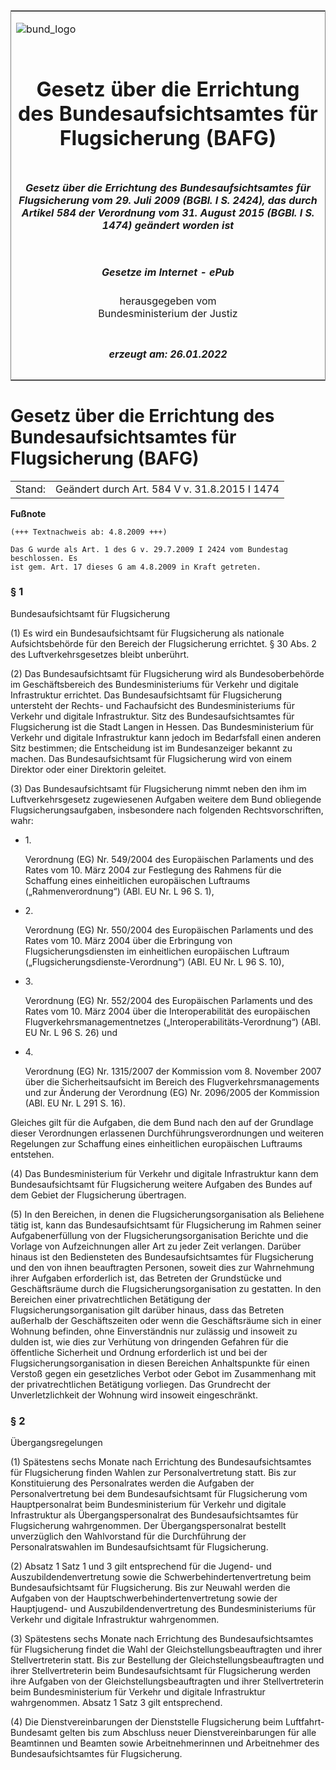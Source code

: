 <span id="DECKBLATT.html"></span>

<table border="0" frame="border" width="100%">

<tr valign="top">

<td align="left">

![bund\_logo](BfJ_2021_Web_de_de.gif)

</td>

<td align="right">

 

</td>

</tr>

<tr align="center" valign="middle">

<td colspan="2">

# Gesetz über die Errichtung des Bundesaufsichtsamtes für Flugsicherung (BAFG)

</td>

</tr>

<tr align="center" valign="middle">

<td colspan="2">

##### Gesetz über die Errichtung des Bundesaufsichtsamtes für Flugsicherung vom 29. Juli 2009 (BGBl. I S. 2424), das durch Artikel 584 der Verordnung vom 31. August 2015 (BGBl. I S. 1474) geändert worden ist

</td>

</tr>

<tr align="center" valign="middle">

<td colspan="2">

  
  

##### Gesetze im Internet - ePub  
  
herausgegeben vom  
Bundesministerium der Justiz

</td>

</tr>

<tr align="center" valign="bottom">

<td colspan="2">

  
  

##### erzeugt am: 26.01.2022

</td>

</tr>

</table>

<span id="BJNR242410009.html"></span>

# Gesetz über die Errichtung des Bundesaufsichtsamtes für Flugsicherung (BAFG)

<div>

<div class="jnhtml">

|        |                                               |
| ------ | --------------------------------------------- |
| Stand: | Geändert durch Art. 584 V v. 31.8.2015 I 1474 |

</div>

</div>

<div>

  
**Fußnote**

<div class="jnhtml">

<div>

<div class="jurAbsatz">

  

    (+++ Textnachweis ab: 4.8.2009 +++)
     
    Das G wurde als Art. 1 des G v. 29.7.2009 I 2424 vom Bundestag beschlossen. Es 
    ist gem. Art. 17 dieses G am 4.8.2009 in Kraft getreten. 

</div>

</div>

</div>

</div>

<span id="BJNR242410009BJNE000101305.html"></span>

### § 1  
Bundesaufsichtsamt für Flugsicherung

<div>

<div class="jnhtml">

<div>

<div class="jurAbsatz">

(1) Es wird ein Bundesaufsichtsamt für Flugsicherung als nationale
Aufsichtsbehörde für den Bereich der Flugsicherung errichtet. § 30 Abs.
2 des Luftverkehrsgesetzes bleibt unberührt.

</div>

<div class="jurAbsatz">

(2) Das Bundesaufsichtsamt für Flugsicherung wird als Bundesoberbehörde
im Geschäftsbereich des Bundesministeriums für Verkehr und digitale
Infrastruktur errichtet. Das Bundesaufsichtsamt für Flugsicherung
untersteht der Rechts- und Fachaufsicht des Bundesministeriums für
Verkehr und digitale Infrastruktur. Sitz des Bundesaufsichtsamtes für
Flugsicherung ist die Stadt Langen in Hessen. Das Bundesministerium für
Verkehr und digitale Infrastruktur kann jedoch im Bedarfsfall einen
anderen Sitz bestimmen; die Entscheidung ist im Bundesanzeiger bekannt
zu machen. Das Bundesaufsichtsamt für Flugsicherung wird von einem
Direktor oder einer Direktorin geleitet.

</div>

<div class="jurAbsatz">

(3) Das Bundesaufsichtsamt für Flugsicherung nimmt neben den ihm im
Luftverkehrsgesetz zugewiesenen Aufgaben weitere dem Bund obliegende
Flugsicherungsaufgaben, insbesondere nach folgenden Rechtsvorschriften,
wahr:

  - 1\.
    
    <div style="">
    
    Verordnung (EG) Nr. 549/2004 des Europäischen Parlaments und des
    Rates vom 10. März 2004 zur Festlegung des Rahmens für die Schaffung
    eines einheitlichen europäischen Luftraums („Rahmenverordnung“)
    (ABl. EU Nr. L 96 S. 1),
    
    </div>

  - 2\.
    
    <div style="">
    
    Verordnung (EG) Nr. 550/2004 des Europäischen Parlaments und des
    Rates vom 10. März 2004 über die Erbringung von
    Flugsicherungsdiensten im einheitlichen europäischen Luftraum
    („Flugsicherungsdienste-Verordnung“) (ABl. EU Nr. L 96 S. 10),
    
    </div>

  - 3\.
    
    <div style="">
    
    Verordnung (EG) Nr. 552/2004 des Europäischen Parlaments und des
    Rates vom 10. März 2004 über die Interoperabilität des europäischen
    Flugverkehrsmanagementnetzes („Interoperabilitäts-Verordnung“) (ABl.
    EU Nr. L 96 S. 26) und
    
    </div>

  - 4\.
    
    <div style="">
    
    Verordnung (EG) Nr. 1315/2007 der Kommission vom 8. November 2007
    über die Sicherheitsaufsicht im Bereich des Flugverkehrsmanagements
    und zur Änderung der Verordnung (EG) Nr. 2096/2005 der Kommission
    (ABl. EU Nr. L 291 S. 16).
    
    </div>

Gleiches gilt für die Aufgaben, die dem Bund nach den auf der Grundlage
dieser Verordnungen erlassenen Durchführungsverordnungen und weiteren
Regelungen zur Schaffung eines einheitlichen europäischen Luftraums
entstehen.

</div>

<div class="jurAbsatz">

(4) Das Bundesministerium für Verkehr und digitale Infrastruktur kann
dem Bundesaufsichtsamt für Flugsicherung weitere Aufgaben des Bundes auf
dem Gebiet der Flugsicherung übertragen.

</div>

<div class="jurAbsatz">

(5) In den Bereichen, in denen die Flugsicherungsorganisation als
Beliehene tätig ist, kann das Bundesaufsichtsamt für Flugsicherung im
Rahmen seiner Aufgabenerfüllung von der Flugsicherungsorganisation
Berichte und die Vorlage von Aufzeichnungen aller Art zu jeder Zeit
verlangen. Darüber hinaus ist den Bediensteten des Bundesaufsichtsamtes
für Flugsicherung und den von ihnen beauftragten Personen, soweit dies
zur Wahrnehmung ihrer Aufgaben erforderlich ist, das Betreten der
Grundstücke und Geschäftsräume durch die Flugsicherungsorganisation zu
gestatten. In den Bereichen einer privatrechtlichen Betätigung der
Flugsicherungsorganisation gilt darüber hinaus, dass das Betreten
außerhalb der Geschäftszeiten oder wenn die Geschäftsräume sich in
einer Wohnung befinden, ohne Einverständnis nur zulässig und insoweit zu
dulden ist, wie dies zur Verhütung von dringenden Gefahren für die
öffentliche Sicherheit und Ordnung erforderlich ist und bei der
Flugsicherungsorganisation in diesen Bereichen Anhaltspunkte für einen
Verstoß gegen ein gesetzliches Verbot oder Gebot im Zusammenhang mit der
privatrechtlichen Betätigung vorliegen. Das Grundrecht der
Unverletzlichkeit der Wohnung wird insoweit eingeschränkt.

</div>

</div>

</div>

</div>

<span id="BJNR242410009BJNE000201305.html"></span>

### § 2  
Übergangsregelungen

<div>

<div class="jnhtml">

<div>

<div class="jurAbsatz">

(1) Spätestens sechs Monate nach Errichtung des Bundesaufsichtsamtes für
Flugsicherung finden Wahlen zur Personalvertretung statt. Bis zur
Konstituierung des Personalrates werden die Aufgaben der
Personalvertretung bei dem Bundesaufsichtsamt für Flugsicherung vom
Hauptpersonalrat beim Bundesministerium für Verkehr und digitale
Infrastruktur als Übergangspersonalrat des Bundesaufsichtsamtes für
Flugsicherung wahrgenommen. Der Übergangspersonalrat bestellt
unverzüglich den Wahlvorstand für die Durchführung der
Personalratswahlen im Bundesaufsichtsamt für Flugsicherung.

</div>

<div class="jurAbsatz">

(2) Absatz 1 Satz 1 und 3 gilt entsprechend für die Jugend- und
Auszubildendenvertretung sowie die Schwerbehindertenvertretung beim
Bundesaufsichtsamt für Flugsicherung. Bis zur Neuwahl werden die
Aufgaben von der Hauptschwerbehindertenvertretung sowie der Hauptjugend-
und Auszubildendenvertretung des Bundesministeriums für Verkehr und
digitale Infrastruktur wahrgenommen.

</div>

<div class="jurAbsatz">

(3) Spätestens sechs Monate nach Errichtung des Bundesaufsichtsamtes für
Flugsicherung findet die Wahl der Gleichstellungsbeauftragten und ihrer
Stellvertreterin statt. Bis zur Bestellung der
Gleichstellungsbeauftragten und ihrer Stellvertreterin beim
Bundesaufsichtsamt für Flugsicherung werden ihre Aufgaben von der
Gleichstellungsbeauftragten und ihrer Stellvertreterin beim
Bundesministerium für Verkehr und digitale Infrastruktur wahrgenommen.
Absatz 1 Satz 3 gilt entsprechend.

</div>

<div class="jurAbsatz">

(4) Die Dienstvereinbarungen der Dienststelle Flugsicherung beim
Luftfahrt-Bundesamt gelten bis zum Abschluss neuer Dienstvereinbarungen
für alle Beamtinnen und Beamten sowie Arbeitnehmerinnen und Arbeitnehmer
des Bundesaufsichtsamtes für Flugsicherung.

</div>

</div>

</div>

</div>
